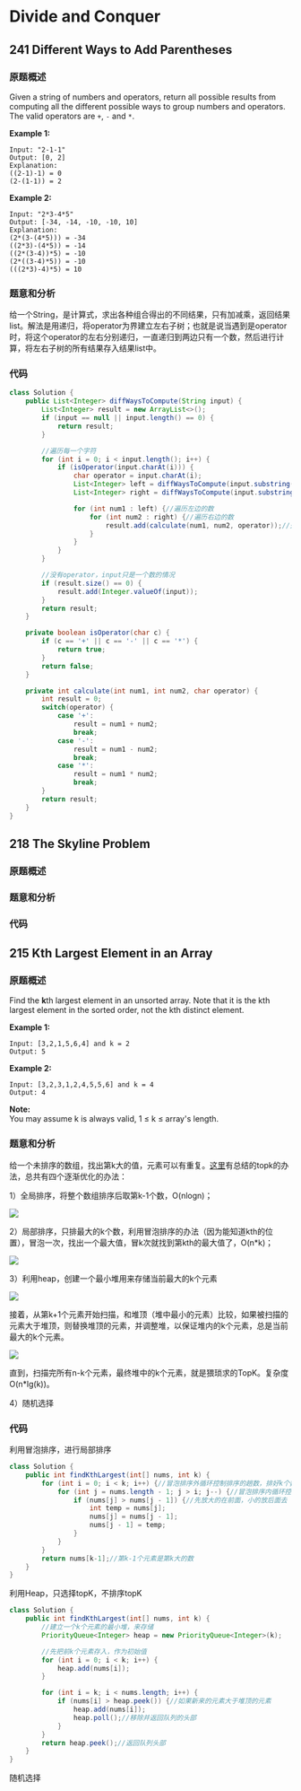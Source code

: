 # Divide and Conquer

## 241 Different Ways to Add Parentheses

### 原题概述

Given a string of numbers and operators, return all possible results from computing all the different possible ways to group numbers and operators. The valid operators are `+`, `-` and `*`.

**Example 1:**

```text
Input: "2-1-1"
Output: [0, 2]
Explanation: 
((2-1)-1) = 0 
(2-(1-1)) = 2
```

**Example 2:**

```text
Input: "2*3-4*5"
Output: [-34, -14, -10, -10, 10]
Explanation: 
(2*(3-(4*5))) = -34 
((2*3)-(4*5)) = -14 
((2*(3-4))*5) = -10 
(2*((3-4)*5)) = -10 
(((2*3)-4)*5) = 10
```

### 题意和分析

给一个String，是计算式，求出各种组合得出的不同结果，只有加减乘，返回结果list。解法是用递归，将operator为界建立左右子树；也就是说当遇到是operator时，将这个operator的左右分别递归，一直递归到两边只有一个数，然后进行计算，将左右子树的所有结果存入结果list中。

### 代码

```java
class Solution {
    public List<Integer> diffWaysToCompute(String input) {
        List<Integer> result = new ArrayList<>();
        if (input == null || input.length() == 0) {
            return result;
        }

        //遍历每一个字符
        for (int i = 0; i < input.length(); i++) {
            if (isOperator(input.charAt(i))) {
                char operator = input.charAt(i);
                List<Integer> left = diffWaysToCompute(input.substring(0, i));
                List<Integer> right = diffWaysToCompute(input.substring(i + 1));//不包括i位置本身

                for (int num1 : left) {//遍历左边的数
                    for (int num2 : right) {//遍历右边的数
                        result.add(calculate(num1, num2, operator));//处理两个数
                    }
                }
            }
        }

        //没有operator，input只是一个数的情况
        if (result.size() == 0) {
            result.add(Integer.valueOf(input));
        }
        return result;
    }

    private boolean isOperator(char c) {
        if (c == '+' || c == '-' || c == '*') {
            return true;
        }
        return false;
    }

    private int calculate(int num1, int num2, char operator) {
        int result = 0;
        switch(operator) {
            case '+':
                result = num1 + num2;
                break;
            case '-':
                result = num1 - num2;
                break;
            case '*':
                result = num1 * num2;
                break;
        }
        return result;
    }
}
```

## 218 The Skyline Problem

### 原题概述



### 题意和分析



### 代码



## 215 Kth Largest Element in an Array

### 原题概述

Find the **k**th largest element in an unsorted array. Note that it is the kth largest element in the sorted order, not the kth distinct element.

**Example 1:**

```text
Input: [3,2,1,5,6,4] and k = 2
Output: 5
```

**Example 2:**

```text
Input: [3,2,3,1,2,4,5,5,6] and k = 4
Output: 4
```

**Note:**   
You may assume k is always valid, 1 ≤ k ≤ array's length.

### 题意和分析

给一个未排序的数组，找出第k大的值，元素可以有重复。[这里](https://mp.weixin.qq.com/s?__biz=MjM5ODYxMDA5OQ==&mid=2651961587&idx=1&sn=54bf39db7043cc638315caf70f24d94b&chksm=bd2d0d2f8a5a84395246be4522d10fbfc1f744658047d5fb3fad8e9f3c3d76baab3a2ce84867&mpshare=1&scene=1&srcid=1013ubGhakvFDhaPBctqTtWl#rd)有总结的topk的办法，总共有四个逐渐优化的办法：

1）全局排序，将整个数组排序后取第k-1个数，O\(nlogn\)；

![](../../.gitbook/assets/image%20%2815%29.png)

2）局部排序，只排最大的k个数，利用冒泡排序的办法（因为能知道kth的位置），冒泡一次，找出一个最大值，冒k次就找到第kth的最大值了，O\(n\*k\)；

![](../../.gitbook/assets/image%20%2818%29.png)

3）利用heap，创建一个最小堆用来存储当前最大的k个元素

![](../../.gitbook/assets/image%20%289%29.png)

接着，从第k+1个元素开始扫描，和堆顶（堆中最小的元素）比较，如果被扫描的元素大于堆顶，则替换堆顶的元素，并调整堆，以保证堆内的k个元素，总是当前最大的k个元素。

![](https://mmbiz.qpic.cn/mmbiz_png/YrezxckhYOzzA7pbponFmibHaMYQ5Vkk9xBxbWpznlYmMsItZ7Vd3B4MA0TzALhulicsNWrQ1icjaacibL19XOmicVg/640?wx_fmt=png&tp=webp&wxfrom=5&wx_lazy=1&wx_co=1)

直到，扫描完所有n-k个元素，最终堆中的k个元素，就是猥琐求的TopK。复杂度 O\(n\*lg\(k\)\)。

4）随机选择

### 代码

利用冒泡排序，进行局部排序

```java
class Solution {
    public int findKthLargest(int[] nums, int k) {
        for (int i = 0; i < k; i++) {//冒泡排序外循环控制排序的趟数，排好k个数
            for (int j = nums.length - 1; j > i; j--) {//冒泡排序内循环控制每次排序涉及的元素的个数
                if (nums[j] > nums[j - 1]) {//先放大的在前面，小的放后面去
                    int temp = nums[j];
                    nums[j] = nums[j - 1];
                    nums[j - 1] = temp;
                }
            }
        }
        return nums[k-1];//第k-1个元素是第k大的数
    }
}
```

利用Heap，只选择topK，不排序topK

```java
class Solution {
    public int findKthLargest(int[] nums, int k) {
        //建立一个k个元素的最小堆，来存储
        PriorityQueue<Integer> heap = new PriorityQueue<Integer>(k);

        //先把前k个元素存入，作为初始值
        for (int i = 0; i < k; i++) {
            heap.add(nums[i]);
        }

        for (int i = k; i < nums.length; i++) {
            if (nums[i] > heap.peek()) {//如果新来的元素大于堆顶的元素
                heap.add(nums[i]);
                heap.poll();//移除并返回队列的头部
            }
        }
        return heap.peek();//返回队列头部
    }
}
```

随机选择



